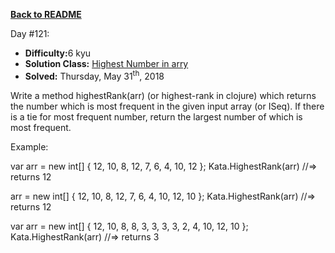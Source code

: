 ﻿<a href=https://github.com/hlais/Kata---a---Day><b>Back to README</b><a>

Day #121: 

* <b>Difficulty:</b>6 kyu
* <b>Solution Class:</b> [Highest Number in arry](MostFequentInArray.cs)
* <b>Solved:</b> Thursday, May 31<sup>th</sup>, 2018

Write a method highestRank(arr) (or highest-rank in clojure) which returns the number which is most frequent in the given input array (or ISeq). If there is a tie for most frequent number, return the largest number of which is most frequent.

Example:

var arr = new int[] { 12, 10, 8, 12, 7, 6, 4, 10, 12 };
Kata.HighestRank(arr) //=> returns 12

arr = new int[] { 12, 10, 8, 12, 7, 6, 4, 10, 12, 10 };
Kata.HighestRank(arr) //=> returns 12

var arr = new int[] { 12, 10, 8, 8, 3, 3, 3, 3, 2, 4, 10, 12, 10 };
Kata.HighestRank(arr) //=> returns 3
